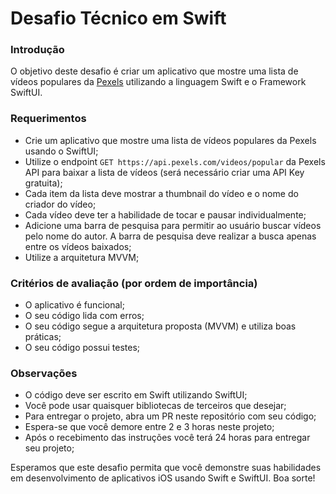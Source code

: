 # Desafio Técnico em Swift

### Introdução
O objetivo deste desafio é criar um aplicativo que mostre uma lista de vídeos populares da [Pexels](https://www.pexels.com/api/) utilizando a linguagem Swift e o Framework SwiftUI. 

### Requerimentos
- Crie um aplicativo que mostre uma lista de vídeos populares da Pexels usando o SwiftUI;
- Utilize o endpoint `GET https://api.pexels.com/videos/popular` da Pexels API para baixar a lista de vídeos (será necessário criar uma API Key gratuita);
- Cada item da lista deve mostrar a thumbnail do vídeo e o nome do criador do vídeo;
- Cada vídeo deve ter a habilidade de tocar e pausar individualmente;
- Adicione uma barra de pesquisa para permitir ao usuário buscar vídeos pelo nome do autor. A barra de pesquisa deve realizar a busca apenas entre os vídeos baixados;
- Utilize a arquitetura MVVM;

### Critérios de avaliação (por ordem de importância)
- O aplicativo é funcional;
- O seu código lida com erros;
- O seu código segue a arquitetura proposta (MVVM) e utiliza boas práticas;
- O seu código possui testes;

### Observações
- O código deve ser escrito em Swift utilizando SwiftUI;
- Você pode usar quaisquer bibliotecas de terceiros que desejar;
- Para entregar o projeto, abra um PR neste repositório com seu código;
- Espera-se que você demore entre 2 e 3 horas neste projeto;
- Após o recebimento das instruções você terá 24 horas para entregar seu projeto;

Esperamos que este desafio permita que você demonstre suas habilidades em desenvolvimento de aplicativos iOS usando Swift e SwiftUI. Boa sorte!
